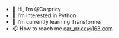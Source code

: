 - 👋 Hi, I’m @Carpricy
- 👀 I’m interested in Python
- 🌱 I’m currently learning Transformer
- 📫 How to reach me car_price@163.com

<!---
Carpricy/Carpricy is a ✨ special ✨ repository because its `README.md` (this file) appears on your GitHub profile.
You can click the Preview link to take a look at your changes.
--->
